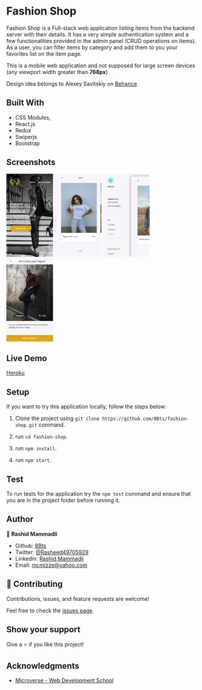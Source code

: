 # Fashion Shop

  Fashion Shop is a Full-stack web application listing items from the backend server with their details.
  It has a very simple authentication system and a few functionalities provided in the admin panel (CRUD operations on items). 
  As a user, you can filter items by category and add them to you your favorites list on the item page.

  This is a mobile web application and not supposed for large screen devices (any viewport width greater than __768px__)

  Design idea belongs to Alexey Savitskiy on [Behance](https://www.behance.net/gallery/37706679/Circle-(Landing-page-Dashboard-Mobile-App))


## Built With


- CSS Modules,
- React.js
- Redux
- Swiperjs
- Bootstrap


## Screenshots

<img src="./screenshots/screenshot-1.png" width="24.5%">
<img src="./screenshots/screenshot-2.png" width="24.5%">
<img src="./screenshots/screenshot-3.png" width="24.5%">
<img src="./screenshots/screenshot-4.png" width="24.5%">

## Live Demo

[Heroku](https://fashion-shop-front.herokuapp.com/)

## Setup

  If you want to try this application locally, follow the steps below:

  1. Clone the project using `git clone https://github.com/8Bts/fashion-shop.git` command.

  2. run `cd fashion-shop`.

  3. run `npm install`.

  4. run `npm start`.

## Test

  To run tests for the application try the `npm test` command and ensure that you are in the project folder before running it. 

## Author

👤 **Rashid Mammadli**

- Github: [8Bts](https://github.com/8Bts)
- Twitter: [@Rasheed49705929](https://twitter.com/Rasheed49705929)
- Linkedin: [Rashid Mammadli](https://www.linkedin.com/in/rashidmammadli/)
- Email: mcmizze@yahoo.com


## 🤝 Contributing

Contributions, issues, and feature requests are welcome!

Feel free to check the <a href="https://github.com/8Bts/fashion-shop.git/issues" target="_blank">issues page</a>.

## Show your support

Give a ⭐️ if you like this project!

## Acknowledgments

- [Microverse - Web Development School](https://www.microverse.org/)